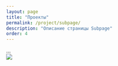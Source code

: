 ```yaml
---
layout: page
title: "Проекты"
permalink: /project/subpage/
description: "Описание страницы Subpage"
order: 4
---
```


<body class="theme-base-08">
  ...
</body>

<div class="enlarged-image-wrapper">
  <div class="responsive-image-container" style="--aspect-ratio: 1000/200;">
    <img src="{{ '/public/dasboard.jpg' | absolute_url }}">
  </div>
</div>